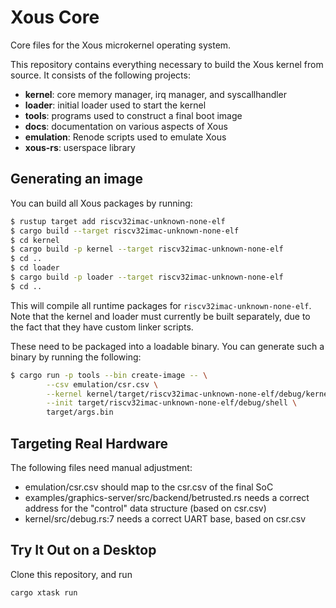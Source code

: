 # Xous Core

Core files for the Xous microkernel operating system.

This repository contains everything necessary to build the Xous kernel
from source.  It consists of the following projects:

* **kernel**: core memory manager, irq manager, and syscallhandler
* **loader**: initial loader used to start the kernel
* **tools**: programs used to construct a final boot image
* **docs**: documentation on various aspects of Xous
* **emulation**: Renode scripts used to emulate Xous
* **xous-rs**: userspace library

## Generating an image

You can build all Xous packages by running:

```sh
$ rustup target add riscv32imac-unknown-none-elf
$ cargo build --target riscv32imac-unknown-none-elf
$ cd kernel
$ cargo build -p kernel --target riscv32imac-unknown-none-elf
$ cd ..
$ cd loader
$ cargo build -p loader --target riscv32imac-unknown-none-elf
$ cd ..
```

This will compile all runtime packages for `riscv32imac-unknown-none-elf`.
Note that the kernel and loader must currently be built separately, due
to the fact that they have custom linker scripts.

These need to be packaged into a loadable binary.  You can generate such
a binary by running the following:

```sh
$ cargo run -p tools --bin create-image -- \
        --csv emulation/csr.csv \
        --kernel kernel/target/riscv32imac-unknown-none-elf/debug/kernel \
        --init target/riscv32imac-unknown-none-elf/debug/shell \
        target/args.bin
```

## Targeting Real Hardware

The following files need manual adjustment:

* emulation/csr.csv should map to the csr.csv of the final SoC
* examples/graphics-server/src/backend/betrusted.rs needs a correct address for the "control" data structure (based on csr.csv)
* kernel/src/debug.rs:7 needs a correct UART base, based on csr.csv

## Try It Out on a Desktop

Clone this repository, and run

`cargo xtask run`
